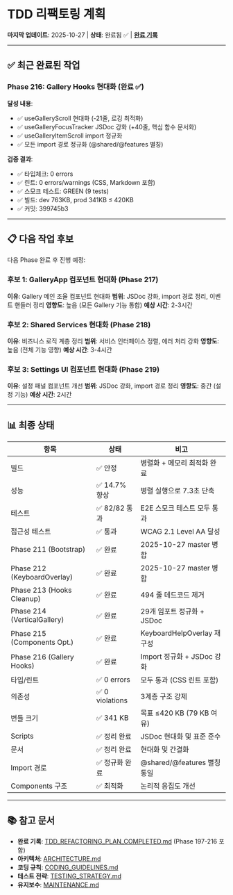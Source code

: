 # TDD 리팩토링 계획

**마지막 업데이트**: 2025-10-27 | **상태**: 완료됨 ✅ |
**[완료 기록](./TDD_REFACTORING_PLAN_COMPLETED.md)**

---

## ✅ 최근 완료된 작업

### Phase 216: Gallery Hooks 현대화 (완료 ✅)

**달성 내용**:

- ✅ useGalleryScroll 현대화 (-21줄, 로깅 최적화)
- ✅ useGalleryFocusTracker JSDoc 강화 (+40줄, 핵심 함수 문서화)
- ✅ useGalleryItemScroll import 정규화
- ✅ 모든 import 경로 정규화 (@shared/@features 별칭)

**검증 결과**:

- ✅ 타입체크: 0 errors
- ✅ 린트: 0 errors/warnings (CSS, Markdown 포함)
- ✅ 스모크 테스트: GREEN (9 tests)
- ✅ 빌드: dev 763KB, prod 341KB ≤ 420KB
- ✅ 커밋: 399745b3

---

## 📋 다음 작업 후보

다음 Phase 완료 후 진행 예정:

### 후보 1: GalleryApp 컴포넌트 현대화 (Phase 217)

**이유**: Gallery 메인 조율 컴포넌트 현대화 **범위**: JSDoc 강화, import 경로
정리, 이벤트 핸들러 정리 **영향도**: 높음 (모든 Gallery 기능 통합) **예상
시간**: 2-3시간

### 후보 2: Shared Services 현대화 (Phase 218)

**이유**: 비즈니스 로직 계층 정리 **범위**: 서비스 인터페이스 정렬, 에러 처리
강화 **영향도**: 높음 (전체 기능 영향) **예상 시간**: 3-4시간

### 후보 3: Settings UI 컴포넌트 현대화 (Phase 219)

**이유**: 설정 패널 컴포넌트 개선 **범위**: JSDoc 강화, import 경로 정리
**영향도**: 중간 (설정 기능) **예상 시간**: 2시간

---

## 📊 최종 상태

| 항목                        | 상태            | 비고                        |
| --------------------------- | --------------- | --------------------------- |
| 빌드                        | ✅ 안정         | 병렬화 + 메모리 최적화 완료 |
| 성능                        | ✅ 14.7% 향상   | 병렬 실행으로 7.3초 단축    |
| 테스트                      | ✅ 82/82 통과   | E2E 스모크 테스트 모두 통과 |
| 접근성 테스트               | ✅ 통과         | WCAG 2.1 Level AA 달성      |
| Phase 211 (Bootstrap)       | ✅ 완료         | 2025-10-27 master 병합      |
| Phase 212 (KeyboardOverlay) | ✅ 완료         | 2025-10-27 master 병합      |
| Phase 213 (Hooks Cleanup)   | ✅ 완료         | 494 줄 데드코드 제거        |
| Phase 214 (VerticalGallery) | ✅ 완료         | 29개 임포트 정규화 + JSDoc  |
| Phase 215 (Components Opt.) | ✅ 완료         | KeyboardHelpOverlay 재구성  |
| Phase 216 (Gallery Hooks)   | ✅ 완료         | Import 정규화 + JSDoc 강화  |
| 타입/린트                   | ✅ 0 errors     | 모두 통과 (CSS 린트 포함)   |
| 의존성                      | ✅ 0 violations | 3계층 구조 강제             |
| 번들 크기                   | ✅ 341 KB       | 목표 ≤420 KB (79 KB 여유)   |
| Scripts                     | ✅ 정리 완료    | JSDoc 현대화 및 표준 준수   |
| 문서                        | ✅ 정리 완료    | 현대화 및 간결화            |
| Import 경로                 | ✅ 정규화 완료  | @shared/@features 별칭 통일 |
| Components 구조             | ✅ 최적화       | 논리적 응집도 개선          |

---

## 📚 참고 문서

- **완료 기록**:
  [TDD_REFACTORING_PLAN_COMPLETED.md](./TDD_REFACTORING_PLAN_COMPLETED.md)
  (Phase 197-216 포함)
- **아키텍처**: [ARCHITECTURE.md](./ARCHITECTURE.md)
- **코딩 규칙**: [CODING_GUIDELINES.md](./CODING_GUIDELINES.md)
- **테스트 전략**: [TESTING_STRATEGY.md](./TESTING_STRATEGY.md)
- **유지보수**: [MAINTENANCE.md](./MAINTENANCE.md)
